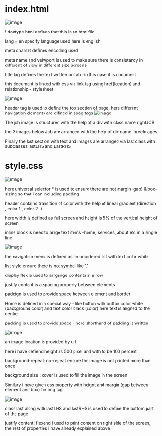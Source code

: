 # index.html

![image](https://github.com/EaswaranPottiK/BackgroundProperties/assets/38095510/9afe9ebf-b6cc-49dd-aa5c-099515849611)

! doctype html defines that this is an html file

lang = en specify language used here is english

meta charset defines encoding used

meta name and veiwport is used to make sure there is consistancy in different of view in different size screens

title tag defines the text written on tab -in this case it is document

this document is linked with css via link tag using href(location) and relationship - stylesheet

![image](https://github.com/EaswaranPottiK/BackgroundProperties/assets/38095510/5a88dda0-0f69-49b3-a22d-311daab65cb0)

header tag is used to define the top section of page, here different navigation elements are difined in spag tags
![image](https://github.com/EaswaranPottiK/BackgroundProperties/assets/38095510/250c7128-7799-448d-842b-fc3b7f121a85)

The jcb image is structured with the help of a div with class name rightJCB

the 3 images below Jcb are arranged with the help of div name threeImages

Finally the last section with text and images are arranged via last class with subclasses lastLHS and LastRHS

# style.css

![image](https://github.com/EaswaranPottiK/BackgroundProperties/assets/38095510/8c7ce154-601f-4754-a5ea-67ef272e3140)

here universal selector * is used to ensure there are not margin (gap) & box-sizing so that i can including padding 

header contains transition of color with the help of linear gradient (direction , color 1 , color 2..)

here width is defined as full screen ahd height is 5% of the vertical height of screen

inline block is need to arrge text items -home, services, about etc in a single line

![image](https://github.com/EaswaranPottiK/BackgroundProperties/assets/38095510/dfb3dbd3-f95d-44c0-85ef-13c1c4530aa6)

the navigation menu is defined as an unordered list with text color white

list style ensure there is not symbol like '.' 

display flex is used to arrgange contents in a row 

justify content is a spacing property between elements

paddign is used to provide space between element and border

Home is defined in a special way - like button with button color white (background color) and text color black (color) here text is aligned to the centre

padding is used to provide space - here shorthand of padding is written 

![image](https://github.com/EaswaranPottiK/BackgroundProperties/assets/38095510/8ffc8b14-d0fc-4362-b915-92ce7465b620)

an image location is provided by url

here i have defiend height as 500 pixel and with to be 100 percent 

background-repeat: no-repeat ensure the image is not printed more than once 

background size : cover is used to fill the image in the screen

Similary i have given css property with heignt and margin (gap between element and box) for img tag

![image](https://github.com/EaswaranPottiK/BackgroundProperties/assets/38095510/f7522886-5c01-48f5-922a-ba3a0231ad49)

class last along with lastLHS and lastRHS is used to define the bottom part of the page 

justify content: flexend i used to print content on right side of the screen, the rest of properties i have already explained above 






































